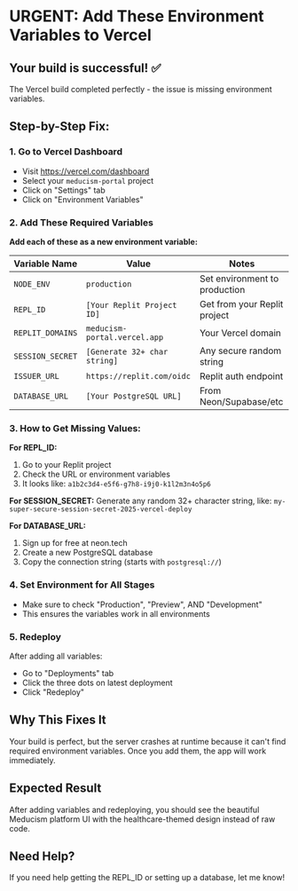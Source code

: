# URGENT: Add These Environment Variables to Vercel

## Your build is successful! ✅ 
The Vercel build completed perfectly - the issue is missing environment variables.

## Step-by-Step Fix:

### 1. Go to Vercel Dashboard
- Visit https://vercel.com/dashboard
- Select your `meducism-portal` project
- Click on "Settings" tab
- Click on "Environment Variables"

### 2. Add These Required Variables

**Add each of these as a new environment variable:**

| Variable Name | Value | Notes |
|---------------|--------|-------|
| `NODE_ENV` | `production` | Set environment to production |
| `REPL_ID` | `[Your Replit Project ID]` | Get from your Replit project |
| `REPLIT_DOMAINS` | `meducism-portal.vercel.app` | Your Vercel domain |
| `SESSION_SECRET` | `[Generate 32+ char string]` | Any secure random string |
| `ISSUER_URL` | `https://replit.com/oidc` | Replit auth endpoint |
| `DATABASE_URL` | `[Your PostgreSQL URL]` | From Neon/Supabase/etc |

### 3. How to Get Missing Values:

**For REPL_ID:**
1. Go to your Replit project
2. Check the URL or environment variables
3. It looks like: `a1b2c3d4-e5f6-g7h8-i9j0-k1l2m3n4o5p6`

**For SESSION_SECRET:**
Generate any random 32+ character string, like:
`my-super-secure-session-secret-2025-vercel-deploy`

**For DATABASE_URL:**
1. Sign up for free at neon.tech
2. Create a new PostgreSQL database
3. Copy the connection string (starts with `postgresql://`)

### 4. Set Environment for All Stages
- Make sure to check "Production", "Preview", AND "Development"
- This ensures the variables work in all environments

### 5. Redeploy
After adding all variables:
- Go to "Deployments" tab
- Click the three dots on latest deployment
- Click "Redeploy"

## Why This Fixes It
Your build is perfect, but the server crashes at runtime because it can't find required environment variables. Once you add them, the app will work immediately.

## Expected Result
After adding variables and redeploying, you should see the beautiful Meducism platform UI with the healthcare-themed design instead of raw code.

## Need Help?
If you need help getting the REPL_ID or setting up a database, let me know!